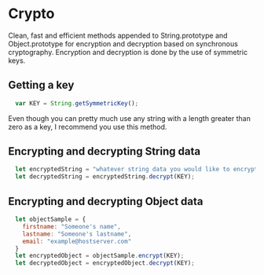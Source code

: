 # Crypto
Clean, fast and efficient methods appended to String.prototype and Object.prototype for encryption and decryption based on synchronous cryptography. Encryption and decryption is done by the use of symmetric keys.

## Getting a key
```javascript
  var KEY = String.getSymmetricKey();
```
Even though you can pretty much use any string with a length greater than zero as a key, I recommend you use this method.

## Encrypting and decrypting String data
```javascript
  let encryptedString = "whatever string data you would like to encrypt".encrypt(KEY);
  let decryptedString = encryptedString.decrypt(KEY);
```

## Encrypting and decrypting Object data
```javascript
  let objectSample = {
    firstname: "Someone's name",
    lastname: "Someone's lastname",
    email: "example@hostserver.com"
  }
  let encryptedObject = objectSample.encrypt(KEY);
  let decryptedObject = encryptedObject.decrypt(KEY);
```

